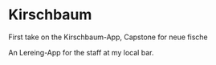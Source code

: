 # Kirschbaum
First take on the Kirschbaum-App, Capstone for neue fische


An Lereing-App for the staff at my local bar.

